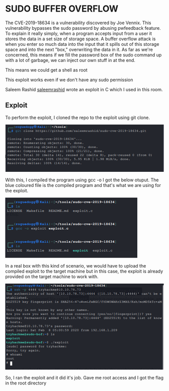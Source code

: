 # SUDO BUFFER OVERFLOW

The CVE-2019-18634 is a vulnerability discovered by Joe Vennix. This vulnerability bypasses the sudo password by abusing pwfeedback feature. To explain it really simply, when a program accepts input from a user it stores the data in a set size of storage space. A buffer overflow attack is when you enter so much data into the input that it spills out of this storage space and into the next "box," overwriting the data in it. As far as we're concerned, this means if we fill the password box of the sudo command up with a lot of garbage, we can inject our own stuff in at the end.

This means we could get a shell as root

This exploit works even if we don't have any sudo permission

Saleem Rashid [saleemrashid](https://github.com/saleemrashid/sudo-cve-2019-18634) wrote an exploit in C which I used in this room.

## Exploit

To perform the exploit, I cloned the repo to the exploit using git clone.

![image alt](https://github.com/bakel243687/TryHackme/blob/fdcdb3ac6deb703efed0a4d41a8f83143386b60d/Walkthroughs/Images/Screenshot_2025-10-16_08-44-51.png)

With this, I compiled the program using gcc -o <output-file> <source-file>
I got the below otuput. The blue coloured file is the compiled program and that's what we are using for the exploit.

![image alt](https://github.com/bakel243687/TryHackme/blob/fdcdb3ac6deb703efed0a4d41a8f83143386b60d/Walkthroughs/Images/Screenshot_2025-10-16_08-45-51.png)


In a real box with this kind of scenario, we would have to upload the compiled exploit to the target machine but in this case, the exploit is already provided on the target machine to work with.

![image alt](https://github.com/bakel243687/TryHackme/blob/fdcdb3ac6deb703efed0a4d41a8f83143386b60d/Walkthroughs/Images/Screenshot_2025-10-16_08-46-39.png)

So, I ran the exploit and it did it's job. Gave me root access and I got the flag in the root directory

